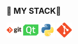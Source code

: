 ## 🔨 MY STACK🔨 
<div>  
  <img src ="https://github.com/devicons/devicon/blob/master/icons/git/git-original-wordmark.svg" title="Cplusplus" **alt="Git" width="40" height="40"/>
<img src = "https://github.com/devicons/devicon/blob/master/icons/qt/qt-original.svg" title="qt" **alt="qt" width="40" height="40"/>
  <img src = "https://github.com/devicons/devicon/blob/master/icons/python/python-original.svg" title="python" **alt="python" width="40" height="40"/>
  <img src = "https://github.com/devicons/devicon/blob/master/icons/git/git-original.svg" title = "git" **alt="git"  width="40" height="40"/>
</div>
<!--
**vladoc1dev/vladoc1dev** is a ✨ _special_ ✨ repository because its `README.md` (this file) appears on your GitHub profile.

Here are some ideas to get you started:

- 🔭 I’m currently working on ...
- 🌱 I’m currently learning ...
- 👯 I’m looking to collaborate on ...
- 🤔 I’m looking for help with ...
- 💬 Ask me about ...
- 📫 How to reach me: ...
- 😄 Pronouns: ...
- ⚡ Fun fact: ...
-->

